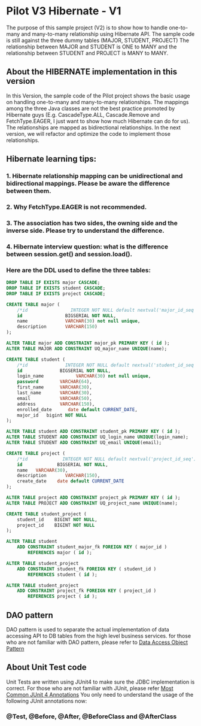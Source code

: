 # Pilot V3  Hibernate - V1
The purpose of this sample project (V2) is to show how to handle one-to-many 
and many-to-many relationship using Hibernate API. The sample 
code is still against the three dummy tables (MAJOR, STUDENT, PROJECT) 
The relationship between MAJOR and STUDENT is ONE to MANY and the 
relationship between STUDENT and PROJECT is MANY to MANY. 

## About the HIBERNATE implementation in this version 
In this Version, the sample code of the Pilot project shows the basic usage on 
handling one-to-many and many-to-many relationships. The mappings among the three 
Java classes are not the best practice promoted by Hibernate guys (E.g. 
CascadeType.ALL, Cascade.Remove and FetchType.EAGER, I just want to show how much 
Hibernate can do for us). The relationships are 
mapped as bidirectional relationships. In the next version, we will refactor and 
optimize the code to implement those relationships.

## Hibernate learning tips: 
### 1. Hibernate relationship mapping can be unidirectional and bidirectional mappings. Please be aware the difference between them. 
### 2. Why FetchType.EAGER is not recommended. 
### 3. The association has two sides, the owning side and the inverse side. Please try to understand the difference. 
### 4. Hibernate interview question: what is the difference between session.get() and session.load(). 

### Here are the DDL used to define the three tables:
```SQL DDL
DROP TABLE IF EXISTS major CASCADE;
DROP TABLE IF EXISTS student CASCADE;
DROP TABLE IF EXISTS project CASCADE;

CREATE TABLE major (
    /*id                INTEGER NOT NULL default nextval('major_id_seq'), */
    id                BIGSERIAL NOT NULL,
    name              VARCHAR(30) not null unique,
    description       VARCHAR(150)
);

ALTER TABLE major ADD CONSTRAINT major_pk PRIMARY KEY ( id );
ALTER TABLE MAJOR ADD CONSTRAINT UQ_major_name UNIQUE(name);

CREATE TABLE student (
    /*id              INTEGER NOT NULL default nextval('student_id_seq'),*/
    id              BIGSERIAL NOT NULL,
    login_name            VARCHAR(30) not null unique,
    password        VARCHAR(64),
    first_name      VARCHAR(30),
    last_name       VARCHAR(30),
    email           VARCHAR(50),
    address         VARCHAR(150),
    enrolled_date      date default CURRENT_DATE,
    major_id   bigint NOT NULL
);

ALTER TABLE student ADD CONSTRAINT student_pk PRIMARY KEY ( id );
ALTER TABLE STUDENT ADD CONSTRAINT UQ_login_name UNIQUE(login_name);
ALTER TABLE STUDENT ADD CONSTRAINT UQ_email UNIQUE(email);

CREATE TABLE project (
    /*id             INTEGER NOT NULL default nextval('project_id_seq'),*/
    id             BIGSERIAL NOT NULL,
    name   VARCHAR(30),
    description       VARCHAR(150),
    create_date    date default CURRENT_DATE
);

ALTER TABLE project ADD CONSTRAINT project_pk PRIMARY KEY ( id );
ALTER TABLE PROJECT ADD CONSTRAINT UQ_project_name UNIQUE(name);

CREATE TABLE student_project (
    student_id    BIGINT NOT NULL,
    project_id    BIGINT NOT NULL
);

ALTER TABLE student
    ADD CONSTRAINT student_major_fk FOREIGN KEY ( major_id )
        REFERENCES major ( id );

ALTER TABLE student_project
    ADD CONSTRAINT student_fk FOREIGN KEY ( student_id )
        REFERENCES student ( id );

ALTER TABLE student_project
    ADD CONSTRAINT project_fk FOREIGN KEY ( project_id )
        REFERENCES project ( id );
```

## DAO pattern 
DAO pattern is used to separate the actual implementation of data 
accessing API to DB tables from the high level business services. for 
those who are not familiar with DAO pattern, please refer to 
[Data Access Object Pattern](https://www.tutorialspoint.com/design_pattern/data_access_object_pattern.htm)

## About Unit Test code
Unit Tests are written using JUnit4 to make sure the JDBC implementation 
is correct. For those who are not familiar with JUnit, please refer 
[Most Common JUnit 4 Annotations](https://www.swtestacademy.com/junit4/)
You only need to understand the usage of the following JUnit annotations now: 
### @Test, @Before, @After, @BeforeClass and @AfterClass

